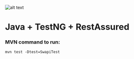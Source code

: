 ![alt text](https://m.media-amazon.com/images/I/61B4aYju+NL._AC_SX679_.jpg)


# Java + TestNG + RestAssured

### MVN command to run:

`mvn test -Dtest=SwapiTest`